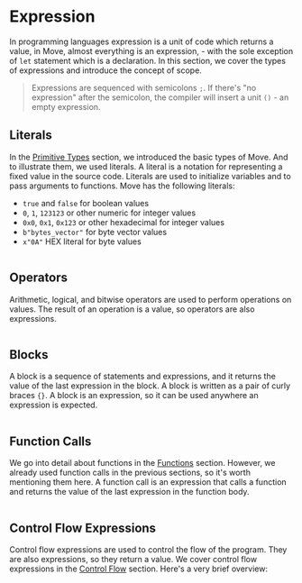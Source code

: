 # Expression

In programming languages expression is a unit of code which returns a value, in Move, almost
everything is an expression, - with the sole exception of `let` statement which is a declaration. In
this section, we cover the types of expressions and introduce the concept of scope.

> Expressions are sequenced with semicolons `;`. If there's "no expression" after the semicolon, the
> compiler will insert a unit `()` - an empty expression.

## Literals

In the [Primitive Types](./primitive-types.md) section, we introduced the basic types of Move. And
to illustrate them, we used literals. A literal is a notation for representing a fixed value in the
source code. Literals are used to initialize variables and to pass arguments to functions. Move has
the following literals:

- `true` and `false` for boolean values
- `0`, `1`, `123123` or other numeric for integer values
- `0x0`, `0x1`, `0x123` or other hexadecimal for integer values
- `b"bytes_vector"` for byte vector values
- `x"0A"` HEX literal for byte values

```move
```

## Operators

Arithmetic, logical, and bitwise operators are used to perform operations on values. The result of
an operation is a value, so operators are also expressions.

```move
```

## Blocks

A block is a sequence of statements and expressions, and it returns the value of the last expression
in the block. A block is written as a pair of curly braces `{}`. A block is an expression, so it can
be used anywhere an expression is expected.

```move
```

## Function Calls

We go into detail about functions in the [Functions](./functions.md) section. However, we already
used function calls in the previous sections, so it's worth mentioning them here. A function call is
an expression that calls a function and returns the value of the last expression in the function
body.

```move
```

## Control Flow Expressions

Control flow expressions are used to control the flow of the program. They are also expressions, so
they return a value. We cover control flow expressions in the [Control Flow](./control-flow.md)
section. Here's a very brief overview:

```move
```

